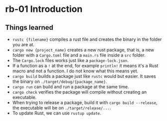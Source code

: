 # rb-01 Introduction

## Things learned

- `rustc {filename}` compiles a rust file and creates the binary in the folder you are at.
- `cargo new {project_name}` creates a new rust package, that is, a new folder with a `Cargo.toml` file and a `main.rs` file inside a `src` folder.
- The `Cargo.lock` files works just like a `package-lock.json`.
- If a function as a `!` at the end, for example `println!` it means it's a Rust macro and not a function. I do not know what this means yet.
- `cargo build` builds a package just like `rustc` would but easier. It saves the binary on `./target/debug/{package_name}`.
- `cargo run` can build and run a package at the same time.
- `cargo check` verifies the package will compile without creating an executable.
- When trying to release a package, build it with `cargo build --release`, the executable will be on `./target/release/...`.
- To update Rust, we can use `rustup update`.
